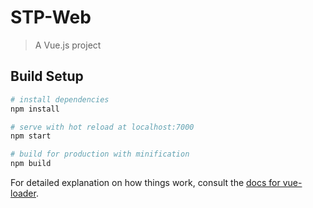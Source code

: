 # STP-Web

> A Vue.js project

## Build Setup

``` bash
# install dependencies
npm install

# serve with hot reload at localhost:7000
npm start

# build for production with minification
npm build
```

For detailed explanation on how things work, consult the [docs for vue-loader](http://vuejs.github.io/vue-loader).
